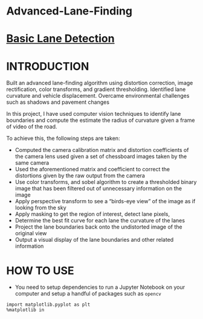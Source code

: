 # Advanced-Lane-Finding
# [Basic Lane Detection](./A-BASIC-LANE-DETECTION/)

# INTRODUCTION

Built an advanced lane-finding algorithm using distortion correction, image rectification, color transforms, and gradient thresholding. Identified lane curvature and vehicle displacement. Overcame environmental challenges such as shadows and pavement changes

In this project, I have used computer vision techniques to identify lane boundaries and compute the estimate the radius of curvature given a frame of video of the road.  

To achieve this, the following steps are taken:
- Computed the camera calibration matrix and distortion coefficients of the camera lens used given a set of chessboard images taken by the same camera
- Used the aforementioned matrix and coefficient to correct the distortions given by the raw output from the camera
- Use color transforms, and sobel algorithm to create a thresholded binary image that has been filtered out of unnecessary information on the image 
- Apply perspective transform to see a “birds-eye view” of the image as if looking from the sky 
- Apply masking to get the region of interest, detect lane pixels, 
- Determine the best fit curve for each lane the curvature of the lanes
- Project the lane boundaries back onto the undistorted image of the original view 
- Output a visual display of the lane boundaries and other related information 

# HOW TO USE
- You need to setup dependencies to run a Jupyter Notebook on your computer and setup a handful of packages such as `opencv`
```
import matplotlib.pyplot as plt
%matplotlib in
